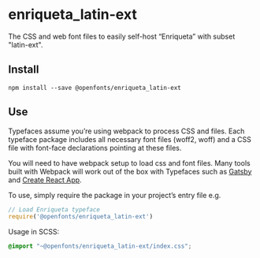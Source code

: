 
# enriqueta_latin-ext

The CSS and web font files to easily self-host “Enriqueta” with subset "latin-ext".

## Install

`npm install --save @openfonts/enriqueta_latin-ext`

## Use

Typefaces assume you’re using webpack to process CSS and files. Each typeface
package includes all necessary font files (woff2, woff) and a CSS file with
font-face declarations pointing at these files.

You will need to have webpack setup to load css and font files. Many tools built
with Webpack will work out of the box with Typefaces such as [Gatsby](https://github.com/gatsbyjs/gatsby)
and [Create React App](https://github.com/facebookincubator/create-react-app).

To use, simply require the package in your project’s entry file e.g.

```javascript
// Load Enriqueta typeface
require('@openfonts/enriqueta_latin-ext')
```

Usage in SCSS:
```scss
@import "~@openfonts/enriqueta_latin-ext/index.css";
```
